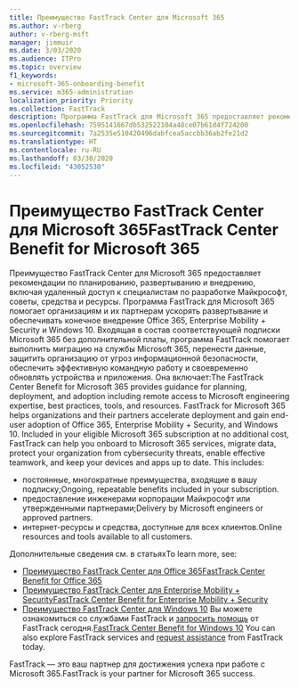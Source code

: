 ```yaml
---
title: Преимущество FastTrack Center для Microsoft 365
ms.author: v-rberg
author: v-rberg-msft
manager: jimmuir
ms.date: 3/03/2020
ms.audience: ITPro
ms.topic: overview
f1_keywords:
- microsoft-365-onboarding-benefit
ms.service: m365-administration
localization_priority: Priority
ms.collection: FastTrack
description: Программа FastTrack для Microsoft 365 предоставляет рекомендации по планированию, развертыванию и внедрению, включая удаленный доступ к специалистам по разработке Майкрософт, советы, средства и ресурсы. Программа FastTrack для Microsoft 365 помогает организациям и их партнерам ускорять развертывание и обеспечивать конечное внедрение Office 365, Windows 10 и Enterprise Mobility + Security.
ms.openlocfilehash: 7595141667db532522104a48ce07b61d4f724200
ms.sourcegitcommit: 7a2535e510420496dabfcea5accbb36ab2fe21d2
ms.translationtype: HT
ms.contentlocale: ru-RU
ms.lasthandoff: 03/30/2020
ms.locfileid: "43052530"
---
```

# <a name="fasttrack-center-benefit-for-microsoft-365"></a><span data-ttu-id="95e14-104">Преимущество FastTrack Center для Microsoft 365</span><span class="sxs-lookup"><span data-stu-id="95e14-104">FastTrack Center Benefit for Microsoft 365</span></span>

<span data-ttu-id="95e14-p102">Преимущество FastTrack Center для Microsoft 365 предоставляет рекомендации по планированию, развертыванию и внедрению, включая удаленный доступ к специалистам по разработке Майкрософт, советы, средства и ресурсы. Программа FastTrack для Microsoft 365 помогает организациям и их партнерам ускорять развертывание и обеспечивать конечное внедрение Office 365, Enterprise Mobility + Security и Windows 10. Входящая в состав соответствующей подписки Microsoft 365 без дополнительной платы, программа FastTrack помогает выполнить миграцию на службы Microsoft 365, перенести данные, защитить организацию от угроз информационной безопасности, обеспечить эффективную командную работу и своевременно обновлять устройства и приложения. Она включает:</span><span class="sxs-lookup"><span data-stu-id="95e14-p102">The FastTrack Center Benefit for Microsoft 365 provides guidance for planning, deployment, and adoption including remote access to Microsoft engineering expertise, best practices, tools, and resources. FastTrack for Microsoft 365 helps organizations and their partners accelerate deployment and gain end-user adoption of Office 365, Enterprise Mobility + Security, and Windows 10. Included in your eligible Microsoft 365 subscription at no additional cost, FastTrack can help you onboard to Microsoft 365 services, migrate data, protect your organization from cybersecurity threats, enable effective teamwork, and keep your devices and apps up to date. This includes:</span></span>

- <span data-ttu-id="95e14-109">постоянные, многократные преимущества, входящие в вашу подписку;</span><span class="sxs-lookup"><span data-stu-id="95e14-109">Ongoing, repeatable benefits included in your subscription.</span></span>
- <span data-ttu-id="95e14-110">предоставление инженерами корпорации Майкрософт или утвержденными партнерами;</span><span class="sxs-lookup"><span data-stu-id="95e14-110">Delivery by Microsoft engineers or approved partners.</span></span>
- <span data-ttu-id="95e14-111">интернет-ресурсы и средства, доступные для всех клиентов.</span><span class="sxs-lookup"><span data-stu-id="95e14-111">Online resources and tools available to all customers.</span></span>
  
<span data-ttu-id="95e14-112">Дополнительные сведения см. в статьях</span><span class="sxs-lookup"><span data-stu-id="95e14-112">To learn more, see:</span></span>

- [<span data-ttu-id="95e14-113">Преимущество FastTrack Center для Office 365</span><span class="sxs-lookup"><span data-stu-id="95e14-113">FastTrack Center Benefit for Office 365</span></span>](O365-fasttrack-benefit-for-office-365.md) 
- [<span data-ttu-id="95e14-114">Преимущество FastTrack Center для Enterprise Mobility + Security</span><span class="sxs-lookup"><span data-stu-id="95e14-114">FastTrack Center Benefit for Enterprise Mobility + Security</span></span>](EMS-fasttrack-benefit-for-EMS.md)
- <span data-ttu-id="95e14-115">[Преимущество FastTrack Center для Windows 10](Win-10-fasttrack-benefit-for-Windows-10.md) Вы можете ознакомиться со службами FastTrack и [запросить помощь](https://go.microsoft.com/fwlink/p/?LinkId=2003903) от FastTrack сегодня.</span><span class="sxs-lookup"><span data-stu-id="95e14-115">[FastTrack Center Benefit for Windows 10](Win-10-fasttrack-benefit-for-Windows-10.md) You can also explore FastTrack services and [request assistance](https://go.microsoft.com/fwlink/p/?LinkId=2003903) from FastTrack today.</span></span>

<span data-ttu-id="95e14-116">FastTrack — это ваш партнер для достижения успеха при работе с Microsoft 365.</span><span class="sxs-lookup"><span data-stu-id="95e14-116">FastTrack is your partner for Microsoft 365 success.</span></span>
  